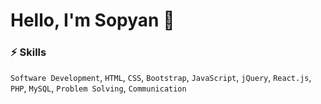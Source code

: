 # Hello, I'm Sopyan 👋

### ⚡️ Skills
`Software Development`, `HTML`, `CSS`, `Bootstrap`, `JavaScript`, `jQuery`, `React.js`, `PHP`, `MySQL`, `Problem Solving`, `Communication`
